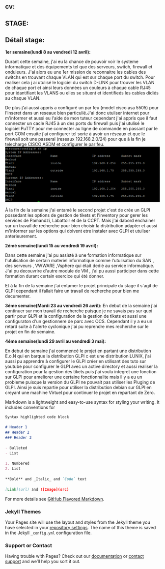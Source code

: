 ## cv:
## STAGE:
## Détail stage:
**1er semaine(lundi 8 au vendredi 12 avril):**

Durant cette semaine, j'ai eu la chance de pouvoir voir le systeme informatique et des équipements tel que des serveurs, switch, firewall et onduleurs. J'ai alors eu une 1er mission de reconnaitre les cables des switchs en trouvant chaque VLAN qui est sur chaque port du switch. Pour realiser cela j ai utulisé le logiciel du switch D-LINK pour trouver les VLAN de chaque port et ainsi leurs données un couleurs à chaque cable RJ45 pour idantifiant les VLANS ou elles se situent et identifieés les cables didiés au chaque VLAN.


De plus j'ai aussi appris a configuré un par feu (model cisco asa 5505) pour l'inseret dans un reseaux bien particulié.J'ai donc utuliser internet pour m'informer et aussi eu l'aide de mon tuteur cependant j'ai appris que il faut connecter un cacle RJ45 à un des ports du firewall puis j'ai utulisé le logiciel PuTTY pour me connecter au ligne de commande en passant par le port COM ensuite j'ai configurer tel sorte à avoir un réseaux et que le firewall soit une passeral (reseaux 192.168.2.0/24) pour que à la fin je telecharge CISCO ASDM et configurer le par feu.
<img src="Capture2.PNG">

À la fin de la semaine j'ai entamé le second projet c'est de crée un GLPI possedant les options de gestion de tikets et l'inventory pour gerer les services de Pamandzi, Labattoir et de la CCPT. Mais j'ai dabord enchainer sur un travail de recherche pour bien choisir la distribution adapter et aussi m'informer sur les options qui doivent etre instaler avec GLPI et utuliser anterieurement.

**2émé semaine(lundi 15 au vendredi 19 avril):**

Dans cette semaine j'ai pu assisté à une formation informatique sur l'utulisation de certain materiel informatique comme l'utulisation du SAN , des serveurs , VWWARE ,Vsphere qui était dedié au service informatique. J'ai pu decouvrire d'autre module de VM , j'ai pu aussi participer dans cette formation durant certain exercice qui été donner.



Et à la fin de la semaine j'ai entamer le projet principale du stage il s'agit de GLPI cependant il fallait faire un travail de recherche pour bien me decumenter.


**3éme semaine(Mardi 23 au vendredi 26 avril):**
En debut de la semaine j'ai continuer sur mon travail de recherche puisque je ne savais pas sur quoi partir pour GLPI et la configuration de la gestion de tikets et aussi une configuraton d'un gestionnere de parc avec OCS. Cependant il y a eu un retard suite à l'alerte cyclonique j'ai pu reprendre mes recherche sur le projet en fin de semaine.




**4éme semaine(lundi 29 avril au vendredi 3 mai):**

En debut de semaine j'ai commencé le projet en partant une distribution E.o.N qui en barque la distribution GLPI c est une distribution LUNIX, j'ai aussi pu apprendre à configurer le GLPI créer en utilisant des tuto sur youtube pour configurer le GLPI avec un active directory et aussi realiser la configuration pour la gestion des tikets puis j'ai voulu integret une fonction sur GLPI pour ameliorer une certaine fonctionnalite mais il y a eu un probleme puisque la version du GLPI ne pouvait pas utiliser les Pluging de GLPI. 
Ainsi je suis repartie pour utiliser la distribution debian sur GLPI en creyant une machine Virtuel pour continuer le projet en repartant de Zero.

Markdown is a lightweight and easy-to-use syntax for styling your writing. It includes conventions for

```markdown
Syntax highlighted code block

# Header 1
## Header 2
### Header 3

- Bulleted
- List

1. Numbered
2. List

**Bold** and _Italic_ and `Code` text

[Link](url) and ![Image](src)
```

For more details see [GitHub Flavored Markdown](https://guides.github.com/features/mastering-markdown/).

### Jekyll Themes

Your Pages site will use the layout and styles from the Jekyll theme you have selected in your [repository settings](https://github.com/Kerciel/porfolio2/settings). The name of this theme is saved in the Jekyll `_config.yml` configuration file.

### Support or Contact

Having trouble with Pages? Check out our [documentation](https://help.github.com/categories/github-pages-basics/) or [contact support](https://github.com/contact) and we’ll help you sort it out.
